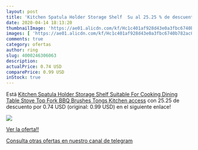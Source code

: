 ```yaml
---
layout: post
title: 'Kitchen Spatula Holder Storage Shelf  Su al 25.25 % de descuento'
date: 2020-04-14 18:13:20
thumbnailImage: 'https://ae01.alicdn.com/kf/Hc1c401af928d43e0a3fbc6740b782ac0r/Kitchen-Spatula-Holder-Storage-Shelf-Suitable-For-Cooking-Dining-Table-Stove-Top-Fork-BBQ-Brushes-Tongs.jpg_350x350._SL200_.jpg'
images: [ 'https://ae01.alicdn.com/kf/Hc1c401af928d43e0a3fbc6740b782ac0r/Kitchen-Spatula-Holder-Storage-Shelf-Suitable-For-Cooking-Dining-Table-Stove-Top-Fork-BBQ-Brushes-Tongs.jpg_350x350._SL200_.jpg' ]
comments: true
category: ofertas
author: ring
slug: 4000246306063
description:
actualPrice: 0.74 USD
comparePrice: 0.99 USD
inStock: true
---
```


Está [Kitchen Spatula Holder Storage Shelf  Suitable For Cooking Dining Table Stove Top Fork BBQ Brushes Tongs Kitchen access](https://www.amazon.com/dp/4000246306063/?tag=redken08-20) con 25.25 de descuento por 0.74 USD (original: 0.99 USD) en el siguiente enlace!

[![](https://ae01.alicdn.com/kf/Hc1c401af928d43e0a3fbc6740b782ac0r/Kitchen-Spatula-Holder-Storage-Shelf-Suitable-For-Cooking-Dining-Table-Stove-Top-Fork-BBQ-Brushes-Tongs.jpg_350x350._SL200_.jpg)](https://www.amazon.com/dp/4000246306063/?tag=redken08-20)

[Ver la oferta!!](https://www.amazon.com/dp/4000246306063/?tag=redken08-20)

[Consulta otras ofertas en nuestro canal de telegram](https://t.me/s/ofertas25)
